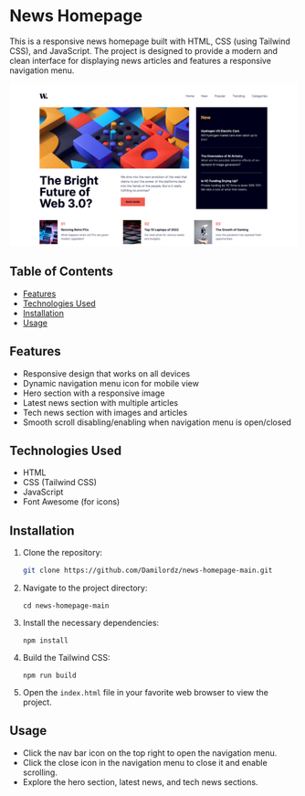 # News Homepage

This is a responsive news homepage built with HTML, CSS (using Tailwind CSS), and JavaScript. The project is designed to provide a modern and clean interface for displaying news articles and features a responsive navigation menu.

![Screenshot](/public/assets/images/screenshot.png)

## Table of Contents

- [Features](#features)
- [Technologies Used](#technologies-used)
- [Installation](#installation)
- [Usage](#usage)

## Features

- Responsive design that works on all devices
- Dynamic navigation menu icon for mobile view
- Hero section with a responsive image
- Latest news section with multiple articles
- Tech news section with images and articles
- Smooth scroll disabling/enabling when navigation menu is open/closed

## Technologies Used

- HTML
- CSS (Tailwind CSS)
- JavaScript
- Font Awesome (for icons)

## Installation

1. Clone the repository:

   ```bash
   git clone https://github.com/Damilordz/news-homepage-main.git
   ```
2. Navigate to the project directory:
   ```
   cd news-homepage-main
   ```
3. Install the necessary dependencies:
   ```
   npm install
   ```
4. Build the Tailwind CSS:
   ```
   npm run build
   ```
5. Open the `index.html` file in your favorite web browser to view the project.

## Usage
- Click the nav bar icon on the top right to open the navigation menu.
- Click the close icon in the navigation menu to close it and enable scrolling.
- Explore the hero section, latest news, and tech news sections.